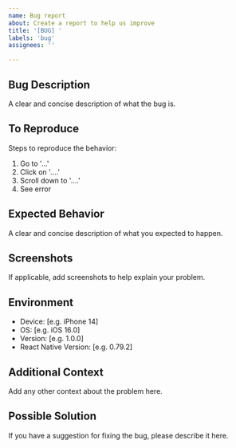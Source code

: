 ```yaml
---
name: Bug report
about: Create a report to help us improve
title: '[BUG] '
labels: 'bug'
assignees: ''

---
```


## Bug Description
A clear and concise description of what the bug is.

## To Reproduce
Steps to reproduce the behavior:
1. Go to '...'
2. Click on '....'
3. Scroll down to '....'
4. See error

## Expected Behavior
A clear and concise description of what you expected to happen.

## Screenshots
If applicable, add screenshots to help explain your problem.

## Environment
- Device: [e.g. iPhone 14]
- OS: [e.g. iOS 16.0]
- Version: [e.g. 1.0.0]
- React Native Version: [e.g. 0.79.2]

## Additional Context
Add any other context about the problem here.

## Possible Solution
If you have a suggestion for fixing the bug, please describe it here.